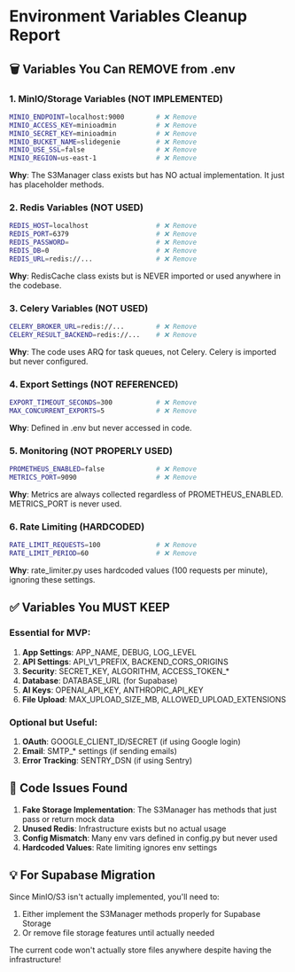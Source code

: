 # Environment Variables Cleanup Report

## 🗑️ Variables You Can REMOVE from .env

### 1. **MinIO/Storage Variables** (NOT IMPLEMENTED)
```bash
MINIO_ENDPOINT=localhost:9000        # ❌ Remove
MINIO_ACCESS_KEY=minioadmin          # ❌ Remove
MINIO_SECRET_KEY=minioadmin          # ❌ Remove
MINIO_BUCKET_NAME=slidegenie         # ❌ Remove
MINIO_USE_SSL=false                  # ❌ Remove
MINIO_REGION=us-east-1               # ❌ Remove
```
**Why**: The S3Manager class exists but has NO actual implementation. It just has placeholder methods.

### 2. **Redis Variables** (NOT USED)
```bash
REDIS_HOST=localhost                 # ❌ Remove
REDIS_PORT=6379                      # ❌ Remove
REDIS_PASSWORD=                      # ❌ Remove
REDIS_DB=0                           # ❌ Remove
REDIS_URL=redis://...                # ❌ Remove
```
**Why**: RedisCache class exists but is NEVER imported or used anywhere in the codebase.

### 3. **Celery Variables** (NOT USED)
```bash
CELERY_BROKER_URL=redis://...        # ❌ Remove
CELERY_RESULT_BACKEND=redis://...    # ❌ Remove
```
**Why**: The code uses ARQ for task queues, not Celery. Celery is imported but never configured.

### 4. **Export Settings** (NOT REFERENCED)
```bash
EXPORT_TIMEOUT_SECONDS=300           # ❌ Remove
MAX_CONCURRENT_EXPORTS=5             # ❌ Remove
```
**Why**: Defined in .env but never accessed in code.

### 5. **Monitoring** (NOT PROPERLY USED)
```bash
PROMETHEUS_ENABLED=false             # ❌ Remove
METRICS_PORT=9090                    # ❌ Remove
```
**Why**: Metrics are always collected regardless of PROMETHEUS_ENABLED. METRICS_PORT is never used.

### 6. **Rate Limiting** (HARDCODED)
```bash
RATE_LIMIT_REQUESTS=100              # ❌ Remove
RATE_LIMIT_PERIOD=60                 # ❌ Remove
```
**Why**: rate_limiter.py uses hardcoded values (100 requests per minute), ignoring these settings.

## ✅ Variables You MUST KEEP

### Essential for MVP:
1. **App Settings**: APP_NAME, DEBUG, LOG_LEVEL
2. **API Settings**: API_V1_PREFIX, BACKEND_CORS_ORIGINS
3. **Security**: SECRET_KEY, ALGORITHM, ACCESS_TOKEN_*
4. **Database**: DATABASE_URL (for Supabase)
5. **AI Keys**: OPENAI_API_KEY, ANTHROPIC_API_KEY
6. **File Upload**: MAX_UPLOAD_SIZE_MB, ALLOWED_UPLOAD_EXTENSIONS

### Optional but Useful:
1. **OAuth**: GOOGLE_CLIENT_ID/SECRET (if using Google login)
2. **Email**: SMTP_* settings (if sending emails)
3. **Error Tracking**: SENTRY_DSN (if using Sentry)

## 🚨 Code Issues Found

1. **Fake Storage Implementation**: The S3Manager has methods that just pass or return mock data
2. **Unused Redis**: Infrastructure exists but no actual usage
3. **Config Mismatch**: Many env vars defined in config.py but never used
4. **Hardcoded Values**: Rate limiting ignores env settings

## 💡 For Supabase Migration

Since MinIO/S3 isn't actually implemented, you'll need to:
1. Either implement the S3Manager methods properly for Supabase Storage
2. Or remove file storage features until actually needed

The current code won't actually store files anywhere despite having the infrastructure!